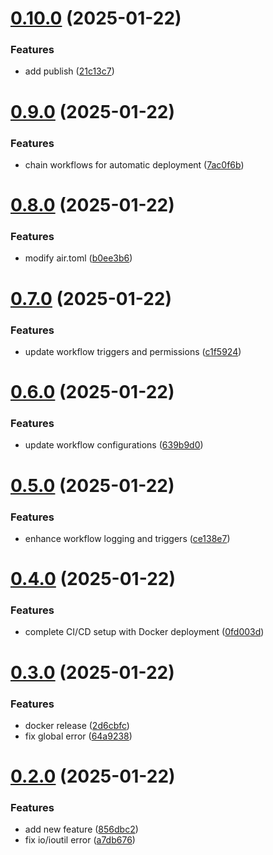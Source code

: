 # [0.10.0](https://github.com/rowjay007/walkit/compare/v0.9.0...v0.10.0) (2025-01-22)


### Features

* add publish ([21c13c7](https://github.com/rowjay007/walkit/commit/21c13c72ec14fb30474ae5a89042939f75513b11))

# [0.9.0](https://github.com/rowjay007/walkit/compare/v0.8.0...v0.9.0) (2025-01-22)


### Features

* chain workflows for automatic deployment ([7ac0f6b](https://github.com/rowjay007/walkit/commit/7ac0f6bebe3396db493c1f2112a2f6424c1a3925))

# [0.8.0](https://github.com/rowjay007/walkit/compare/v0.7.0...v0.8.0) (2025-01-22)


### Features

* modify air.toml ([b0ee3b6](https://github.com/rowjay007/walkit/commit/b0ee3b61033df118820fe14c7531c2d126ee4469))

# [0.7.0](https://github.com/rowjay007/walkit/compare/v0.6.0...v0.7.0) (2025-01-22)


### Features

* update workflow triggers and permissions ([c1f5924](https://github.com/rowjay007/walkit/commit/c1f5924f2b137a1bfb1759e3215e2d5231a27360))

# [0.6.0](https://github.com/rowjay007/walkit/compare/v0.5.0...v0.6.0) (2025-01-22)


### Features

* update workflow configurations ([639b9d0](https://github.com/rowjay007/walkit/commit/639b9d02f202735831231db5217040b66e46a5c9))

# [0.5.0](https://github.com/rowjay007/walkit/compare/v0.4.0...v0.5.0) (2025-01-22)


### Features

* enhance workflow logging and triggers ([ce138e7](https://github.com/rowjay007/walkit/commit/ce138e7dce81721d41a012a592715ee51c7c1217))

# [0.4.0](https://github.com/rowjay007/walkit/compare/v0.3.0...v0.4.0) (2025-01-22)


### Features

* complete CI/CD setup with Docker deployment ([0fd003d](https://github.com/rowjay007/walkit/commit/0fd003d03e5a85931b13aa2ac488aaab7142d22d))

# [0.3.0](https://github.com/rowjay007/walkit/compare/v0.2.0...v0.3.0) (2025-01-22)


### Features

* docker release ([2d6cbfc](https://github.com/rowjay007/walkit/commit/2d6cbfcb405c87762a1e98caca33aee9aadd70d3))
* fix global error ([64a9238](https://github.com/rowjay007/walkit/commit/64a9238420f61006432a752418df8be5cc6d575b))

# [0.2.0](https://github.com/rowjay007/walkit/compare/v0.1.0...v0.2.0) (2025-01-22)


### Features

* add new feature ([856dbc2](https://github.com/rowjay007/walkit/commit/856dbc27022d27a52a3d4d66e03a308fc8563676))
* fix io/ioutil error ([a7db676](https://github.com/rowjay007/walkit/commit/a7db676251fbda4268c33715b813fc6fda85e276))
